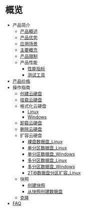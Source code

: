# 概览

* 产品简介
    * [产品概述](storage_cdn/udisk/introduction/overview)
    * [产品优势](storage_cdn/udisk/introduction/advantages)
    * [应用场景](storage_cdn/udisk/introduction/scenario)
    * [主要概念](storage_cdn/udisk/introduction/concepts)
    * [产品限制](storage_cdn/udisk/introduction/limit)
    * 产品性能
        * [性能指标](storage_cdn/udisk/introduction/performance/account)
        * [测试工具](storage_cdn/udisk/introduction/performance/rssd)
* [产品价格](storage_cdn/udisk/price)
* 操作指南
    * [创建云硬盘](storage_cdn/udisk/userguide/create)
    * [挂载云硬盘](storage_cdn/udisk/userguide/mount)
    * 格式化云硬盘
        * [Linux](storage_cdn/udisk/userguide/format/linux)
        * [Windows](storage_cdn/udisk/userguide/format/windows)
    * [卸载云硬盘](storage_cdn/udisk/userguide/umount)
    * [删除云硬盘](storage_cdn/udisk/userguide/remove)
    * 扩容云硬盘
        * [裸盘数据盘_Linux](storage_cdn/udisk/userguide/extend/linux_raw)
        * [单分区数据盘_Linux](storage_cdn/udisk/userguide/extend/linux_single)
        * [单分区数据盘_Windows](storage_cdn/udisk/userguide/extend/windows_single)
        * [多分区数据盘_Linux](storage_cdn/udisk/userguide/extend/linux_more)
        * [多分区数据盘_Windows](storage_cdn/udisk/userguide/extend/windows_more)
        * [2TiB数据盘分区扩容_Linux](storage_cdn/udisk/userguide/extend/linux_2tib)
    * 快照
        * [创建快照](storage_cdn/udisk/userguide/snapshot/create)
        * [从快照创建数据盘](storage_cdn/udisk/userguide/snapshot/fromsnapshottodisk)
    * [克隆](storage_cdn/udisk/userguide/clone)
* [FAQ](storage_cdn/udisk/faq)
    
    
        